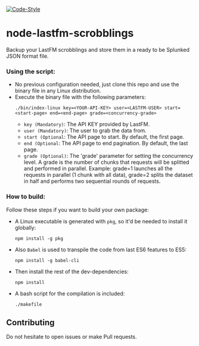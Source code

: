 [![Code-Style](https://img.shields.io/badge/code_style-standard-brightgreen.svg)](https://standardjs.com/)

# node-lastfm-scrobblings

Backup your LastFM scrobblings and store them in a ready to be Splunked JSON format file.

### Using the script:

- No previous configuration needed, just clone this repo and use the binary file in any Linux distribution. 
- Execute the binary file with the following parameters:
    ```
    ./bin/index-linux key=<YOUR-API-KEY> user=<LASTFM-USER> start=<start-page> end=<end-page> grade=<concurrency-grade>
    ```
    - `key (Mandatory)`: The API KEY provided by LastFM.
    - `user (Mandatory)`: The user to grab the data from.
    - `start (Optional`: The API page to start. By default, the first page.
    - `end (Optional`: The API page to end pagination. By default, the last page.
    - `grade (Optional)`: The 'grade' parameter for setting the concurrency level. A grade is the number of chunks that requests will be splitted and performed in parallel. Example: grade=1 launches all the requests in parallel (1 chunk with all data), grade=2 splits the dataset in half and performs two sequential rounds of requests.

### How to build:
Follow these steps if you want to build your own package:

- A Linux executable is generated with `pkg`, so it'd be needed to install it globally:
    ```
    npm install -g pkg
    ```
- Also `Babel` is used to transpile the code from last ES6 features to ES5:
    ```
    npm install -g babel-cli
    ```
- Then install the rest of the dev-dependencies:
    ```
    npm install
    ```
- A bash script for the compilation is included:
    ```
    ./makefile
    ```

## Contributing

Do not hesitate to open issues or make Pull requests.